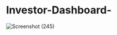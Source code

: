 # Investor-Dashboard-
![Screenshot (245)](https://github.com/pradeepbamne1738/Investor-Dashboard-/assets/133184526/f1793db0-7592-461d-b1bc-0ac0acb23efa)
